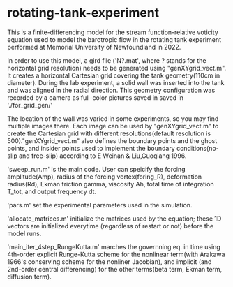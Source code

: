 # rotating-tank-experiment
This is a finite-differencing model for the stream function-relative voticity equation used to model the barotropic flow in the rotating tank experiment 
performed at Memorial University of Newfoundland in 2022.

In order to use this model, a gird file ('N?.mat', where ? stands for the horizontal grid resolution) needs to be generated using "genXYgrid_vect.m". It creates a horizontal Cartesian grid covering the tank geometry(110cm in diameter). During the lab experiment, a solid wall was inserted into the tank and was aligned in the radial direction. This geometry configuration was recorded by a camera as full-color pictures saved in saved in 
'./for_grid_gen/' 

The location of the wall was varied in some experiments, so you may find multiple images there. Each image can be used by "genXYgrid_vect.m" to create the Cartesian grid with different resolutions(default resolution is 500)."genXYgrid_vect.m" also defines the boundary points and the ghost points, and insider points used to implement the boundary conditions(no-slip and free-slip) according to E Weinan & Liu,Guoqiang 1996.


'sweep_run.m' is the main code. User can speicify the forcing amplitude(Amp), radius of the forcing vortex(foring_R), deformation radius(Rd), 
Ekman friction gamma, viscosity Ah, total time of integration T_tot, and output frequency dt.

'pars.m' set the experimental parameters used in the simulation.

'allocate_matrices.m' initialize the matrices used by the equation; these 1D vectors are initialized everytime (regardless of restart or not) 
before the model runs.

'main_iter_4step_RungeKutta.m' marches the governning eq. in time using 4th-order explicit Runge-Kutta scheme for the nonlinear term(with Arakawa 1966's conserving 
scheme for the nonliner Jacobian), and implicit (and 2nd-order central differencing) for the other terms(beta term, Ekman term, diffusion term). 

